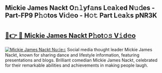 ## Mickie James Nackt O𝚗𝚕yf𝚊ns L𝚎a𝚔ed N𝚞𝚍es - Part-FP9 P𝚑𝚘tos Vi𝚍𝚎o - H𝚘𝚝 Part L𝚎a𝚔s pNR3K

# <h2><a href="http://kfccgu.oniu.top/?m=Mickie+James+Nackt">🔗👉 🔴 Mickie James Nackt P𝚑ot𝚘𝚜 V𝚒d𝚎o</a></h2>

[![Mickie James Nackt Nu𝚍e𝚜](https://i.imgur.com/0qMVB7G.gif)](http://kfccgu.oniu.top/?m=Mickie+James+Nackt)
Social media thought leader Mickie James Nackt, known for sharing dance and lifestyle information, featuring presentations and blogs. Brilliant comedian Mickie James Nackt, celebrated for their remarkable abilities and achievements in making people laugh.  
